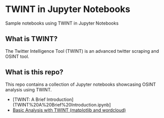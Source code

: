 # TWINT in Jupyter Notebooks
Sample notebooks using TWINT in Jupyter Notebooks

## What is TWINT?

The Twitter Intelligence Tool (TWINT) is an advanced twitter scraping and OSINT tool.

## What is this repo?

This repo contains a collection of Jupyter notebooks showcasing OSINT analysis using TWINT.

* [TWINT: A Brief Introduction](TWINT%20A%20Brief%20Introduction.ipynb]
* [Basic Analysis with TWINT (matplotlib and wordcloud)](Basic%20Analysis%20with%20TWINT%20(matplotlib%2C%20wordcloud).ipynb)
